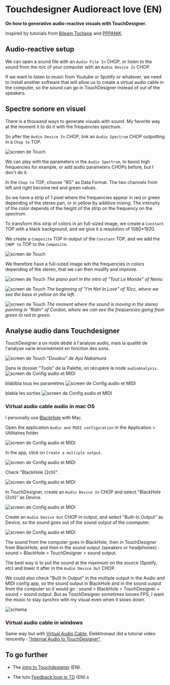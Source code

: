 # Touchdesigner Audioreact love (EN)

**On how to generative audio-reactive visuals with TouchDesigner.**

Inspired by tutorials from [Bileam Tschepe](https://www.youtube.com/@elekktronaut) and [PPPANIK](https://www.youtube.com/@pppanik2040).

## Audio-reactive setup

We can open a sound file with an `Audio File In` CHOP, or listen to the sound from the mic of your computer with an `Audio Device In` CHOP.

If we want to listen to music from Youtube or Spotify or whatever, we need to install another software that will allow us to create a virtual audio cable in the computer, so the sound can go in TouchDesigner instead of out of the speakers.

## Spectre sonore en visuel

 There is a thousand ways to generate visuals with sound. My favorite way at the moment it to do it with the frequencies spectrum.

So after the `Audio Device In` CHOP, link an `Audio Spectrum` CHOP outputting in a `Chop to` TOP.

 ![screen de Touch](./images/screen6.png)

We can play with the parameters in the `Audio Spectrum`, to boost high frequencies for example, or add audio parameters CHOPs before, but I don't do it.

In the `Chop to` TOP, choose "RG" as Data Format. 
The two channels from left and right become red and green values.

So we have a strip of 1 pixel where the frequencies appear in red or green depending of the stereo pan, or in yellow by additive mixing.
The intensity of the color depends of the height of the strip on the frequency on the spectrum.

To transform this strip of colors in an full-sized image, we create a `Constant` TOP with a black background, and we give it a resolution of 1080*1920.

We create a `Composite` TOP in output of the `Constant` TOP, and we add the `CHOP to` TOP to the `Composite`.

 ![screen de Touch](./images/screen7.png)

We therefore have a full-sized image wih the frequencies in colors depending of the stereo, that we can then modify and improve.

 ![screen de Touch](./images/gif1.gif)
 *The piano part in the intro of "Tout Le Monde" of Neniu*

 ![screen de Touch](./images/gif2.gif)
 *The beginning of "I'm Not In Love" of 10cc, where we see the bass in yellow on the left.*

 ![screen de Touch](./images/gif3.gif)
 *The moment where the sound is moving in the stereo panning in "Ridin" of Cordon, where we can see the frequencies going from green to red to green.*

 ## Analyse audio dans Touchdesigner

 TouchDesigner a un node dédié à l'analyse audio, mais la qualité de l'analyse varie énormément en fonction des sons.

 ![screen de Touch](./images/gif4.gif)
*"Doudou" de Aya Nakamura* 

Dans le dossier "Tools" de la Palette, on récupère le node `audioAnalysis`.
![screen de Config audio et MIDI](./images/screen9.png)

blablbla tous les paramètres
![screen de Config audio et MIDI](./images/screen10.png)

blabla les sorties
![screen de Config audio et MIDI](./images/screen11.png)

### Virtual audio cable audio in mac OS
I personally use [BlackHole](https://existential.audio/blackhole/) with Mac.

Open the application `Audio and MIDI configuration` in the Application > Utilitaires folder.

![screen de Config audio et MIDI](./images/screen1.png)

In the app, click on `Create a multiple output`.

![screen de Config audio et MIDI](./images/screen2.png)

Check "BlackHole (2ch)".

![screen de Config audio et MIDI](./images/screen3.png)

In TouchDesigner, create an `Audio Device In` CHOP and select "BlackHole (2ch)" as Device.

![screen de Config audio et MIDI](./images/screen4.png)

Create an `Audio Device Out` CHOP in output, and select "Built-In Output" as Device, so the sound goes out of the sound output of the coomputer.

![screen de Config audio et MIDI](./images/screen5.png)

The sound from the computer goes in BlackHole, then in TouchDesigner from BlackHole, and then in the sound output (speakers or headphones) : sound > BlackHole > TouchDesigner > sound output.

The best way is to put the sound at the maximum on the source (Spotify, etc) and lower it after in the `Audio Device Out` CHOP.

We could also check "Built In Output" in the multiple output in the Audio and MIDI config app, so the sound output in BlackHole and in the sound output from the computer so it would go : sound > BlackHole > TouchDesigner + sound > sound output.
But as TouchDesigner sometimes looses FPS, I want the music to stay synchro with my visual even when it slows down.

![schema](./images/schemaEN.png)

 ### Virtual audio cable in windows

Same way but with [Virtual Audio Cable](https://vb-audio.com/Cable/), Elekktronaut did a tutorial video rencently : ["Internal Audio to TouchDesigner"](https://www.elekktronaut.com/tutorials/internal-audio-to-touchdesigner).


## To go further

- The [intro to Touchdesigner](https://github.com/LucieMrc/IntroTD) (EN).

- The tuto [Feedback loop in TD](https://github.com/LucieMrc/TD_feedback_love_EN) (EN).s